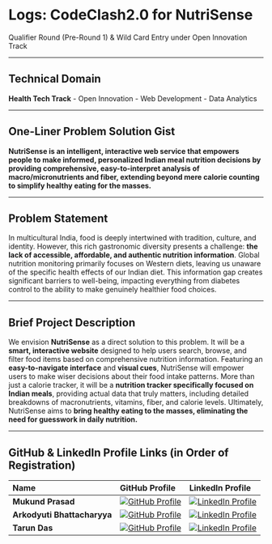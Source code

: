# Logs: CodeClash2.0 for NutriSense 
Qualifier Round (Pre-Round 1) & Wild Card Entry under Open Innovation Track

---

## Technical Domain
**Health Tech Track** - Open Innovation - Web Development - Data Analytics

---

## One-Liner Problem Solution Gist
**NutriSense is an intelligent, interactive web service that empowers people to make informed, personalized Indian meal nutrition decisions by providing comprehensive, easy-to-interpret analysis of macro/micronutrients and fiber, extending beyond mere calorie counting to simplify healthy eating for the masses.**

---

## Problem Statement
In multicultural India, food is deeply intertwined with tradition, culture, and identity. However, this rich gastronomic diversity presents a challenge: **the lack of accessible, affordable, and authentic nutrition information**. Global nutrition monitoring primarily focuses on Western diets, leaving us unaware of the specific health effects of our Indian diet. This information gap creates significant barriers to well-being, impacting everything from diabetes control to the ability to make genuinely healthier food choices.

---

## Brief Project Description
We envision **NutriSense** as a direct solution to this problem. It will be a **smart, interactive website** designed to help users search, browse, and filter food items based on comprehensive nutrition information. Featuring an **easy-to-navigate interface** and **visual cues**, NutriSense will empower users to make wiser decisions about their food intake patterns. More than just a calorie tracker, it will be a **nutrition tracker specifically focused on Indian meals**, providing actual data that truly matters, including detailed breakdowns of macronutrients, vitamins, fiber, and calorie levels. Ultimately, NutriSense aims to **bring healthy eating to the masses, eliminating the need for guesswork in daily nutrition.**

---

## GitHub & LinkedIn Profile Links (in Order of Registration)
| Name                    | GitHub Profile                                                                                                                                           | LinkedIn Profile                                                                                                                                              |
| :---------------------- | :------------------------------------------------------------------------------------------------------------------------------------------------------- | :------------------------------------------------------------------------------------------------------------------------------------------------------------ |
| **Mukund Prasad** | [![GitHub Profile](https://img.shields.io/badge/GitHub_Profile-black?style=for-the-badge&logo=github&logoColor=white)](https://github.com/MukundXplore) | [![LinkedIn Profile](https://img.shields.io/badge/LinkedIn_Profile-000080?style=for-the-badge&logo=linkedin&logoColor=white)](https://www.linkedin.com/in/mukund-prasad/)   |
| **Arkodyuti Bhattacharyya** | [![GitHub Profile](https://img.shields.io/badge/GitHub_Profile-black?style=for-the-badge&logo=github&logoColor=white)](https://github.com/Ark0B)       | [![LinkedIn Profile](https://img.shields.io/badge/LinkedIn_Profile-000080?style=for-the-badge&logo=linkedin&logoColor=white)](https://www.linkedin.com/in/arkodyuti-bhattacharyya-132200318/) |
| **Tarun Das** | [![GitHub Profile](https://img.shields.io/badge/GitHub_Profile-black?style=for-the-badge&logo=github&logoColor=white)](https://github.com/TheCodeCipher) | [![LinkedIn Profile](https://img.shields.io/badge/LinkedIn_Profile-000080?style=for-the-badge&logo=linkedin&logoColor=white)](https://www.linkedin.com/in/tarun-das11/)     |


